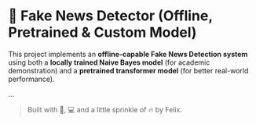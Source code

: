 # 📰 Fake News Detector (Offline, Pretrained & Custom Model)

This project implements an **offline-capable Fake News Detection system** using both a **locally trained Naive Bayes model** (for academic demonstration) and a **pretrained transformer model** (for better real-world performance).

...

> Built with 🧠, 💻 and a little sprinkle of 🔥 by Felix.
